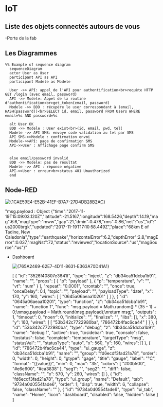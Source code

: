 # IoT
## Liste des objets connectés autours de vous
-Porte de la fab

## Les Diagrammes

```mermaid
%% Example of sequence diagram
  sequenceDiagram
  actor User as User
  participant API as API
  participant Modele as Modele

  User ->> API: appel de l'API pour authentification<br>requète HTTP GET /login (avec email, password)
  API ->> Modele: Appel de la routine d'authentification<br>get_token(email, password)
  Modele ->> BDD : récupère le user correspondant à (email, HASH(password))<br>SELECT id, email, password FROM Users WHERE email=%s AND password=%s

  alt User OK
  BDD ->> Modele : User exist<br>(id, email, pwd, tel)
  Modele ->> API SMS: envoye code validation au tel par SMS
  API SMS->>Modele : confirmation envoi
  Modele->>API: page de confirmation SMS
  API->>User : Affichage page confirm SMS


  else email/password invalid
  BDD ->> Modele: pas de résultat
  Modele ->> API : réponse négative
  API->>User : erreur<br>status 401 Unauthorized
  end
```
## Node-RED

![{1CAE59E4-E52B-41EF-B7A7-27D4DB28B2AC}](https://github.com/user-attachments/assets/b9ae6915-d191-48aa-b914-d5f8b3afba9f)

"msg.payload : Object
{"time":"2017-11-19T15:09:03.120Z","latitude":-21.5167,"longitude":168.5426,"depth":14.19,"mag":6.6,"magType":"mww","gap":21,"dmin":0.478,"rms":0.86,"net":"us","id":"us2000brgk","updated":"2017-11-19T17:10:58.449Z","place":"68km E of Tadine, New Caledonia","type":"earthquake","horizontalError":6.2,"depthError":2.8,"magError":0.037,"magNst":72,"status":"reviewed","locationSource":"us","magSource":"us"}"

- Dashboard

  ![{765A2469-62E7-4D11-8631-E363A70D41A1}](https://github.com/user-attachments/assets/5be879c3-bbf3-4ed6-a012-f6206f0ce854)

  [
    {
        "id": "3526f40807e3641f",
        "type": "inject",
        "z": "db34ca51dcba1b91",
        "name": "",
        "props": [
            {
                "p": "payload"
            },
            {
                "p": "temperature",
                "v": "",
                "vt": "num"
            }
        ],
        "repeat": "0.0001",
        "crontab": "",
        "once": true,
        "onceDelay": 0.1,
        "topic": "",
        "payload": "",
        "payloadType": "date",
        "x": 170,
        "y": 160,
        "wires": [
            [
                "0645a06aeaa10201"
            ]
        ]
    },
    {
        "id": "0645a06aeaa10201",
        "type": "function",
        "z": "db34ca51dcba1b91",
        "name": "function 1",
        "func": "msg.payload = Math.random() * (35 - 1) + 0;\nmsg.payload = Math.round(msg.payload);\nreturn msg;",
        "outputs": 1,
        "timeout": 0,
        "noerr": 0,
        "initialize": "",
        "finalize": "",
        "libs": [],
        "x": 380,
        "y": 160,
        "wires": [
            [
                "53b342c7722980ba",
                "786472b4fac6ca44"
            ]
        ]
    },
    {
        "id": "53b342c7722980ba",
        "type": "debug",
        "z": "db34ca51dcba1b91",
        "name": "debug 1",
        "active": true,
        "tosidebar": true,
        "console": false,
        "tostatus": false,
        "complete": "temperature",
        "targetType": "msg",
        "statusVal": "",
        "statusType": "auto",
        "x": 560,
        "y": 160,
        "wires": []
    },
    {
        "id": "786472b4fac6ca44",
        "type": "ui_gauge",
        "z": "db34ca51dcba1b91",
        "name": "",
        "group": "fd6ecdf3fad21a78",
        "order": 0,
        "width": 0,
        "height": 0,
        "gtype": "gage",
        "title": "gauge",
        "label": "°C",
        "format": "{{value}}",
        "min": 0,
        "max": "35",
        "colors": [
            "#00b500",
            "#e6e600",
            "#ca3838"
        ],
        "seg1": "",
        "seg2": "",
        "diff": false,
        "className": "",
        "x": 570,
        "y": 260,
        "wires": []
    },
    {
        "id": "fd6ecdf3fad21a78",
        "type": "ui_group",
        "name": "Default",
        "tab": "9734a0d0554fade6",
        "order": 1,
        "disp": true,
        "width": 6,
        "collapse": false,
        "className": ""
    },
    {
        "id": "9734a0d0554fade6",
        "type": "ui_tab",
        "name": "Home",
        "icon": "dashboard",
        "disabled": false,
        "hidden": false
    }
]

